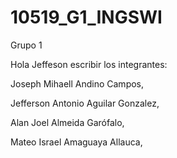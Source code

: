 # 10519_G1_INGSWI
Grupo 1 

Hola Jeffeson escribir los integrantes:

Joseph Mihaell Andino Campos,

Jefferson Antonio Aguilar Gonzalez,

Alan Joel Almeida Garófalo,

Mateo Israel Amaguaya Allauca,
